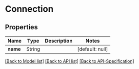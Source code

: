 # Connection

## Properties
Name | Type | Description | Notes
------------ | ------------- | ------------- | -------------
**name** | String |  | [default: null]

[[Back to Model list]](../README.md#documentation-for-models) [[Back to API list]](../README.md#documentation-for-api-endpoints) [[Back to API-Specification]](../README.md)

